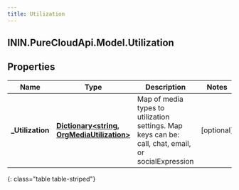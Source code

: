 ```yaml
---
title: Utilization
---
```

## ININ.PureCloudApi.Model.Utilization

## Properties

|Name | Type | Description | Notes|
|------------ | ------------- | ------------- | -------------|
| **_Utilization** | [**Dictionary&lt;string, OrgMediaUtilization&gt;**](OrgMediaUtilization.html) | Map of media types to utilization settings.  Map keys can be: call, chat, email, or socialExpression | [optional] |
{: class="table table-striped"}


